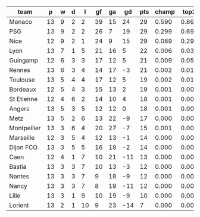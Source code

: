 |    team     | p  | w | d | l  | gf | ga | gd  | pts | champ | top2  | top3  | top4  |  5-7  | bot4  | bot3  | bot2  |
|-------------|----|---|---|----|----|----|-----|-----|-------|-------|-------|-------|-------|-------|-------|-------|
| Monaco      | 13 | 9 | 2 |  2 | 39 | 15 |  24 |  29 | 0.590 | 0.865 | 0.958 | 0.984 | 0.014 | 0.000 | 0.000 | 0.000|
| PSG         | 13 | 9 | 2 |  2 | 26 |  7 |  19 |  29 | 0.299 | 0.698 | 0.884 | 0.946 | 0.048 | 0.000 | 0.000 | 0.000|
| Nice        | 12 | 9 | 2 |  1 | 24 |  9 |  15 |  29 | 0.089 | 0.297 | 0.632 | 0.792 | 0.161 | 0.000 | 0.000 | 0.000|
| Lyon        | 13 | 7 | 1 |  5 | 21 | 16 |   5 |  22 | 0.006 | 0.032 | 0.111 | 0.253 | 0.370 | 0.011 | 0.005 | 0.002|
| Guingamp    | 12 | 6 | 3 |  3 | 17 | 12 |   5 |  21 | 0.009 | 0.051 | 0.162 | 0.325 | 0.368 | 0.006 | 0.003 | 0.001|
| Rennes      | 13 | 6 | 3 |  4 | 14 | 17 |  -3 |  21 | 0.002 | 0.011 | 0.043 | 0.114 | 0.285 | 0.039 | 0.021 | 0.010|
| Toulouse    | 13 | 5 | 4 |  4 | 17 | 12 |   5 |  19 | 0.002 | 0.018 | 0.075 | 0.186 | 0.348 | 0.022 | 0.009 | 0.004|
| Bordeaux    | 12 | 5 | 4 |  3 | 15 | 13 |   2 |  19 | 0.001 | 0.009 | 0.042 | 0.108 | 0.262 | 0.044 | 0.025 | 0.011|
| St Etienne  | 12 | 4 | 6 |  2 | 14 | 10 |   4 |  18 | 0.001 | 0.007 | 0.027 | 0.073 | 0.224 | 0.072 | 0.040 | 0.017|
| Angers      | 13 | 5 | 3 |  5 | 12 | 12 |   0 |  18 | 0.001 | 0.003 | 0.018 | 0.058 | 0.203 | 0.082 | 0.046 | 0.023|
| Metz        | 13 | 5 | 2 |  6 | 13 | 22 |  -9 |  17 | 0.000 | 0.002 | 0.010 | 0.031 | 0.139 | 0.132 | 0.078 | 0.041|
| Montpellier | 13 | 3 | 6 |  4 | 20 | 27 |  -7 |  15 | 0.001 | 0.004 | 0.021 | 0.067 | 0.221 | 0.075 | 0.041 | 0.019|
| Marseille   | 12 | 3 | 5 |  4 | 12 | 13 |  -1 |  14 | 0.000 | 0.001 | 0.007 | 0.027 | 0.117 | 0.168 | 0.106 | 0.058|
| Dijon FCO   | 13 | 3 | 5 |  5 | 16 | 18 |  -2 |  14 | 0.000 | 0.001 | 0.004 | 0.017 | 0.088 | 0.222 | 0.142 | 0.074|
| Caen        | 12 | 4 | 1 |  7 | 10 | 21 | -11 |  13 | 0.000 | 0.000 | 0.003 | 0.011 | 0.070 | 0.283 | 0.194 | 0.110|
| Bastia      | 13 | 3 | 3 |  7 | 10 | 13 |  -3 |  12 | 0.000 | 0.000 | 0.001 | 0.002 | 0.022 | 0.487 | 0.371 | 0.241|
| Nantes      | 13 | 3 | 3 |  7 |  9 | 18 |  -9 |  12 | 0.000 | 0.000 | 0.001 | 0.003 | 0.024 | 0.475 | 0.362 | 0.236|
| Nancy       | 13 | 3 | 3 |  7 |  8 | 19 | -11 |  12 | 0.000 | 0.000 | 0.001 | 0.003 | 0.020 | 0.512 | 0.392 | 0.262|
| Lille       | 13 | 3 | 1 |  9 | 10 | 19 |  -9 |  10 | 0.000 | 0.000 | 0.000 | 0.001 | 0.016 | 0.581 | 0.466 | 0.328|
| Lorient     | 13 | 2 | 1 | 10 |  9 | 23 | -14 |   7 | 0.000 | 0.000 | 0.000 | 0.000 | 0.003 | 0.787 | 0.698 | 0.563|
